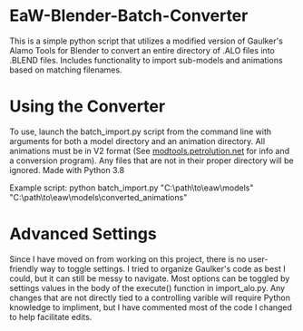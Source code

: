 # EaW-Blender-Batch-Converter
This is a simple python script that utilizes a modified version of Gaulker's Alamo Tools for Blender to convert an entire directory of .ALO files into .BLEND files. Includes functionality to import sub-models and animations based on matching filenames.

# Using the Converter
To use, launch the batch_import.py script from the command line with arguments for both a model directory and an animation directory. All animations must be in V2 format (See [modtools.petrolution.net](modtools.petrolution.net) for info and a conversion program). Any files that are not in their proper directory will be ignored. Made with Python 3.8

Example script:
python batch_import.py "C:\path\to\eaw\models" "C:\path\to\eaw\models\converted_animations"

# Advanced Settings
Since I have moved on from working on this project, there is no user-friendly way to toggle settings. I tried to organize Gaulker's code as best I could, but it can still be messy to navigate. Most options can be toggled by settings values in the body of the execute() function in import_alo.py. Any changes that are not directly tied to a controlling varible will require Python knowledge to impliment, but I have commented most of the code I changed to help facilitate edits.
